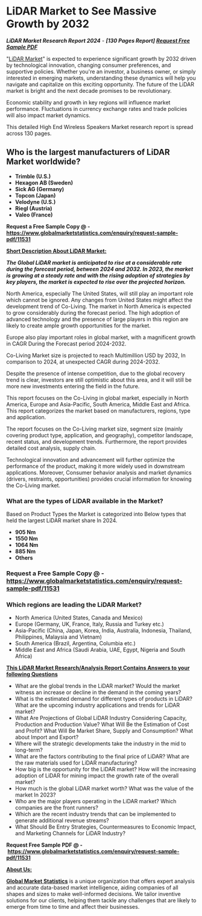 <h1>LiDAR Market to See Massive Growth by 2032</h1>
<p><em><strong>LiDAR Market Research Report 2024</strong></em>&nbsp;-&nbsp;<em><strong>[130 Pages Report] </strong></em><em><strong><a href="https://www.globalmarketstatistics.com/enquiry/request-sample-pdf/11531">Request Free Sample PDF</a></strong></em></p>
<p>"<a href="https://www.globalmarketstatistics.com/market-reports/lidar-market-11531">LiDAR Market</a>" is expected to experience significant growth by 2032 driven by technological innovation, changing consumer preferences, and supportive policies. Whether you're an investor, a business owner, or simply interested in emerging markets, understanding these dynamics will help you navigate and capitalize on this exciting opportunity. The future of the&nbsp;LiDAR market is bright and the next decade promises to be revolutionary.</p>
<p>Economic stability and growth in key regions will influence market performance. Fluctuations in currency exchange rates and trade policies will also impact market dynamics.</p>
<p>This detailed&nbsp;High End Wireless Speakers Market research report is spread across 130 pages.</p>
<h2><strong>Who is the largest manufacturers of LiDAR Market worldwide?</strong></h2>
<ul>
<li><strong>Trimble (U.S.)</strong></li>
<li><strong>Hexagon AB (Sweden)</strong></li>
<li><strong>Sick AG (Germany)</strong></li>
<li><strong>Topcon (Japan)</strong></li>
<li><strong>Velodyne (U.S.)</strong></li>
<li><strong>Riegl (Austria)</strong></li>
<li><strong>Valeo (France)</strong></li>
</ul>
<p><strong>Request a Free Sample Copy @ - <a href="https://www.globalmarketstatistics.com/enquiry/request-sample-pdf/11531">https://www.globalmarketstatistics.com/enquiry/request-sample-pdf/11531</a></strong></p>
<p><strong><u>Short Description About LiDAR Market:</u></strong></p>
<p><strong><em>The Global LiDAR market is anticipated to rise at a considerable rate during the forecast period, between 2024 and 2032. In 2023, the market is growing at a steady rate and with the rising adoption of strategies by key players, the market is expected to rise over the projected horizon.</em></strong></p>
<p>North America, especially The United States, will still play an important role which cannot be ignored. Any changes from United States might affect the development trend of Co-Living. The market in North America is expected to grow considerably during the forecast period. The high adoption of advanced technology and the presence of large players in this region are likely to create ample growth opportunities for the market.</p>
<p>Europe also play important roles in global market, with a magnificent growth in CAGR During the Forecast period 2024-2032.</p>
<p>Co-Living Market size is projected to reach Multimillion USD by 2032, In comparison to 2024, at unexpected CAGR during 2024-2032.</p>
<p>Despite the presence of intense competition, due to the global recovery trend is clear, investors are still optimistic about this area, and it will still be more new investments entering the field in the future.</p>
<p>This report focuses on the Co-Living in global market, especially in North America, Europe and Asia-Pacific, South America, Middle East and Africa. This report categorizes the market based on manufacturers, regions, type and application.</p>
<p>The report focuses on the Co-Living market size, segment size (mainly covering product type, application, and geography), competitor landscape, recent status, and development trends. Furthermore, the report provides detailed cost analysis, supply chain.</p>
<p>Technological innovation and advancement will further optimize the performance of the product, making it more widely used in downstream applications. Moreover, Consumer behavior analysis and market dynamics (drivers, restraints, opportunities) provides crucial information for knowing the Co-Living market.</p>
<h3>What are the types of LiDAR available in the Market?</h3>
<p>Based on Product Types the Market is categorized into Below types that held the largest LiDAR market share In 2024.</p>
<ul>
<li><strong>905 Nm</strong></li>
<li><strong>1550 Nm</strong></li>
<li><strong>1064 Nm</strong></li>
<li><strong>885 Nm</strong></li>
<li><strong>Others</strong></li>
</ul>
<h3>Request a Free Sample Copy @ - <a href="https://www.globalmarketstatistics.com/enquiry/request-sample-pdf/11531">https://www.globalmarketstatistics.com/enquiry/request-sample-pdf/11531</a></h3>
<h3>Which regions are leading the LiDAR Market?</h3>
<ul>
<li>North America (United States, Canada and Mexico)</li>
<li>Europe (Germany, UK, France, Italy, Russia and Turkey etc.)</li>
<li>Asia-Pacific (China, Japan, Korea, India, Australia, Indonesia, Thailand, Philippines, Malaysia and Vietnam)</li>
<li>South America (Brazil, Argentina, Columbia etc.)</li>
<li>Middle East and Africa (Saudi Arabia, UAE, Egypt, Nigeria and South Africa)</li>
</ul>
<p><strong><u>This LiDAR Market Research/Analysis Report Contains Answers to your following Questions</u></strong></p>
<ul>
<li>What are the global trends in the LiDAR market? Would the market witness an increase or decline in the demand in the coming years?</li>
<li>What is the estimated demand for different types of products in LiDAR? What are the upcoming industry applications and trends for LiDAR market?</li>
<li>What Are Projections of Global LiDAR Industry Considering Capacity, Production and Production Value? What Will Be the Estimation of Cost and Profit? What Will Be Market Share, Supply and Consumption? What about Import and Export?</li>
<li>Where will the strategic developments take the industry in the mid to long-term?</li>
<li>What are the factors contributing to the final price of LiDAR? What are the raw materials used for LiDAR manufacturing?</li>
<li>How big is the opportunity for the LiDAR market? How will the increasing adoption of LiDAR for mining impact the growth rate of the overall market?</li>
<li>How much is the global LiDAR market worth? What was the value of the market In 2023?</li>
<li>Who are the major players operating in the LiDAR market? Which companies are the front runners?</li>
<li>Which are the recent industry trends that can be implemented to generate additional revenue streams?</li>
<li>What Should Be Entry Strategies, Countermeasures to Economic Impact, and Marketing Channels for LiDAR Industry?</li>
</ul>
<p><strong>Request Free Sample PDF @ -&nbsp;<a href="https://www.globalmarketstatistics.com/enquiry/request-sample-pdf/11531">https://www.globalmarketstatistics.com/enquiry/request-sample-pdf/11531</a></strong></p>
<p><strong><u>About Us:</u></strong></p>
<p><strong><a href="https://www.globalmarketstatistics.com/">Global Market Statistics</a></strong> is a unique organization that offers expert analysis and accurate data-based market intelligence, aiding companies of all shapes and sizes to make well-informed decisions. We tailor inventive solutions for our clients, helping them tackle any challenges that are likely to emerge from time to time and affect their businesses.</p>